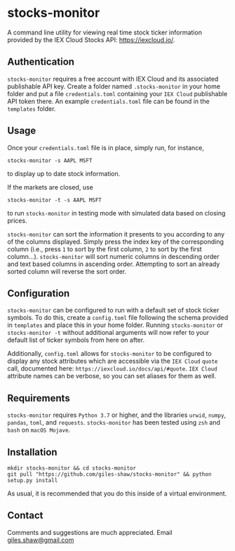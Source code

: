 # stocks-monitor
A command line utility for viewing real time stock ticker information provided by the IEX Cloud Stocks API: https://iexcloud.io/.

## Authentication
`stocks-monitor` requires a free account with IEX Cloud and its associated publishable API key. Create a folder named `.stocks-monitor` in your home folder and put a file `credentials.toml` containing your `IEX Cloud` publishable API token there. An example `credentials.toml` file can be found in the `templates` folder.

## Usage
Once your `credentials.toml` file is in place, simply run, for instance, 
```
stocks-monitor -s AAPL MSFT
```
to display up to date stock information.

If the markets are closed, use 
```
stocks-monitor -t -s AAPL MSFT
```
to run `stocks-monitor` in testing mode with simulated data based on closing prices.

`stocks-monitor` can sort the information it presents to you according to any of the columns displayed. Simply press the index key of the corresponding column (i.e., press `1` to sort by the first column, `2` to sort by the first column...). `stocks-monitor` will sort numeric columns in descending order and text based columns in ascending order. Attempting to sort an already sorted column will reverse the sort order.

## Configuration

`stocks-monitor` can be configured to run with a default set of stock ticker symbols. To do this, create a `config.toml` file following the schema provided in `templates` and place this in your home folder. Running `stocks-monitor` or `stocks-monitor -t` without additional arguments will now refer to your default list of ticker symbols from here on after.

Additionally, `config.toml` allows for `stocks-monitor` to be configured to display any stock attributes which are accessible via the `IEX Cloud` `quote` call, documented here: `https://iexcloud.io/docs/api/#quote`. `IEX Cloud` attribute names can be verbose, so you can set aliases for them as well.

## Requirements
`stocks-monitor` requires `Python 3.7` or higher, and the libraries `urwid`, `numpy`, `pandas`, `toml`, and `requests`. `stocks-monitor` has been tested using `zsh` and `bash` on `macOS Mojave`.

## Installation

```
mkdir stocks-monitor && cd stocks-monitor 
git pull "https://github.com/giles-shaw/stocks-monitor" && python setup.py install
``` 
As usual, it is recommended that you do this inside of a virtual environment.

## Contact
Comments and suggestions are much appreciated. Email giles.shaw@gmail.com

